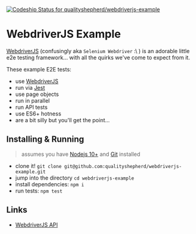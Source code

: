[ ![Codeship Status for qualityshepherd/webdriverjs-example](https://app.codeship.com/projects/3642cc20-4621-0135-6835-62afb45a34d4/status?branch=master)](https://app.codeship.com/projects/231337)

# WebdriverJS Example

[WebdriverJS]() (confusingly aka `Selenium Webdriver` :\ ) is an adorable little e2e testing framework... with all the quirks we've come to expect from it.

These example E2E tests:
  - use [WebdriverJS](https://www.npmjs.com/package/selenium-webdriver)
  - run via [Jest](https://jestjs.io/)
  - use page objects
  - run in parallel
  - run API tests
  - use ES6+ hotness
  - are a bit silly but you'll get the point...

## Installing & Running
> assumes you have [Nodejs 10+](https://nodejs.org/en) and [Git](https://git-scm.com/downloads) installed
- clone it! `git clone git@github.com:qualityshepherd/webdriverjs-example.git`
- jump into the directory `cd webdriverjs-example`
- install dependencies: `npm i`
- run tests: `npm test`

## Links
- [WebdriverJS API](https://seleniumhq.github.io/selenium/docs/api/javascript/module/selenium-webdriver/index.html)